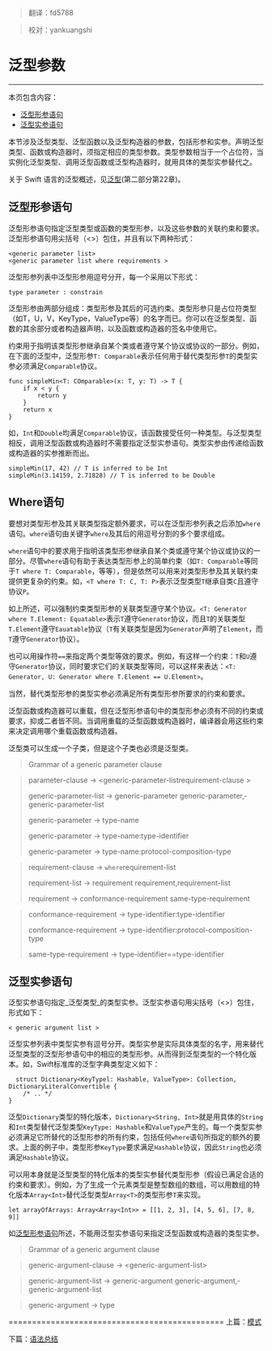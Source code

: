 > 翻译：fd5788

> 校对：yankuangshi

# 泛型参数
---------

本页包含内容：

- [泛型形参语句](#generic_parameter)
- [泛型实参语句](#generic_argument)

本节涉及泛型类型、泛型函数以及泛型构造器的参数，包括形参和实参。声明泛型类型、函数或构造器时，须指定相应的类型参数。类型参数相当于一个占位符，当实例化泛型类型、调用泛型函数或泛型构造器时，就用具体的类型实参替代之。

关于 Swift 语言的泛型概述，见[泛型](../charpter2/22_Generics.md)(第二部分第22章)。

## <a name="generic_parameter">泛型形参语句</a>

泛型形参语句指定泛型类型或函数的类型形参，以及这些参数的关联约束和要求。泛型形参语句用尖括号（<>）包住，并且有以下两种形式：

    <generic parameter list>
    <generic parameter list where requirements >

泛型形参列表中泛型形参用逗号分开，每一个采用以下形式：

    type parameter : constrain

泛型形参由两部分组成：类型形参及其后的可选约束。类型形参只是占位符类型（如T，U，V，KeyType，ValueType等）的名字而已。你可以在泛型类型、函数的其余部分或者构造器声明，以及函数或构造器的签名中使用它。

约束用于指明该类型形参继承自某个类或者遵守某个协议或协议的一部分。例如，在下面的泛型中，泛型形参`T: Comparable`表示任何用于替代类型形参`T`的类型实参必须满足`Comparable`协议。

    func simpleMin<T: COmparable>(x: T, y: T) -> T {
        if x < y {
            return y
        }
        return x
    }

如，`Int`和`Double`均满足`Comparable`协议，该函数接受任何一种类型。与泛型类型相反，调用泛型函数或构造器时不需要指定泛型实参语句。类型实参由传递给函数或构造器的实参推断而出。

    simpleMin(17, 42) // T is inferred to be Int
    simpleMin(3.14159, 2.71828) // T is inferred to be Double

## Where语句

要想对类型形参及其关联类型指定额外要求，可以在泛型形参列表之后添加`where`语句。`where`语句由关键字`where`及其后的用逗号分割的多个要求组成。

`where`语句中的要求用于指明该类型形参继承自某个类或遵守某个协议或协议的一部分。尽管`where`语句有助于表达类型形参上的简单约束（如`T: Comparable`等同于`T where T: Comparable`，等等），但是依然可以用来对类型形参及其关联约束提供更复杂的约束。如，`<T where T: C, T: P>`表示泛型类型`T`继承自类`C`且遵守协议`P`。

如上所述，可以强制约束类型形参的关联类型遵守某个协议。`<T: Generator where T.Element: Equatable>`表示`T`遵守`Generator`协议，而且`T`的关联类型`T.Element`遵守`Eauatable`协议（`T`有关联类型是因为`Generator`声明了`Element`，而`T`遵守`Generator`协议）。

也可以用操作符`==`来指定两个类型等效的要求。例如，有这样一个约束：`T`和`U`遵守`Generator`协议，同时要求它们的关联类型等同，可以这样来表达：`<T: Generator, U: Generator where T.Element == U.Element>`。

当然，替代类型形参的类型实参必须满足所有类型形参所要求的约束和要求。

泛型函数或构造器可以重载，但在泛型形参语句中的类型形参必须有不同的约束或要求，抑或二者皆不同。当调用重载的泛型函数或构造器时，编译器会用这些约束来决定调用哪个重载函数或构造器。

泛型类可以生成一个子类，但是这个子类也必须是泛型类。

> Grammar of a generic parameter clause

> parameter-clause → <­generic-parameter-list­requirement-clause >
>
>­generic-parameter-list → generic-parameter­ generic-parameter­,­generic-parameter-list ­
>
> generic-parameter → type-name­
>
> generic-parameter → type-name­:­type-identifier­
>
> generic-parameter → type-name­:­protocol-composition-type­

> requirement-clause → `where`­requirement-list­
>
> requirement-list → requirement­ requirement­,­requirement-list­
>
> requirement → conformance-requirement­ same-type-requirement­

> conformance-requirement → type-identifier­:­type-identifier­
>
> conformance-requirement → type-identifier­:­protocol-composition-type­
>
> same-type-requirement → type-identifier­==­type-identifier

## <a name="generic_argument">泛型实参语句</a>

泛型实参语句指定_泛型类型_的类型实参。泛型实参语句用尖括号（<>）包住，形式如下：

    < generic argument list >

泛型实参列表中类型实参有逗号分开。类型实参是实际具体类型的名字，用来替代泛型类型的泛型形参语句中的相应的类型形参。从而得到泛型类型的一个特化版本。如，Swift标准库的泛型字典类型定义如下：

      struct Dictionary<KeyTypel: Hashable, ValueType>: Collection,
    DictionaryLiteralConvertible {
        /* .. */
    }

泛型`Dictionary`类型的特化版本，`Dictionary<String, Int>`就是用具体的`String`和`Int`类型替代泛型类型`KeyType: Hashable`和`ValueType`产生的。每一个类型实参必须满足它所替代的泛型形参的所有约束，包括任何`where`语句所指定的额外的要求。上面的例子中，类型形参`KeyType`要求满足`Hashable`协议，因此`String`也必须满足`Hashable`协议。

可以用本身就是泛型类型的特化版本的类型实参替代类型形参（假设已满足合适的约束和要求）。例如，为了生成一个元素类型是整型数组的数组，可以用数组的特化版本`Array<Int>`替代泛型类型`Array<T>`的类型形参`T`来实现。

    let arrayOfArrays: Array<Array<Int>> = [[1, 2, 3], [4, 5, 6], [7, 8, 9]]

如[泛型形参语句](#generic_parameter)所述，不能用泛型实参语句来指定泛型函数或构造器的类型实参。

> Grammar of a generic argument clause

> generic-argument-clause → <­generic-argument-list­>­

> generic-argument-list → generic-argument­ generic-argument­,­generic-argument-list­

> generic-argument → type


==============================================
上篇：[模式](07_Patterns.md)

下篇：[语法总结](09_Summary_of_the_Grammar.md)
